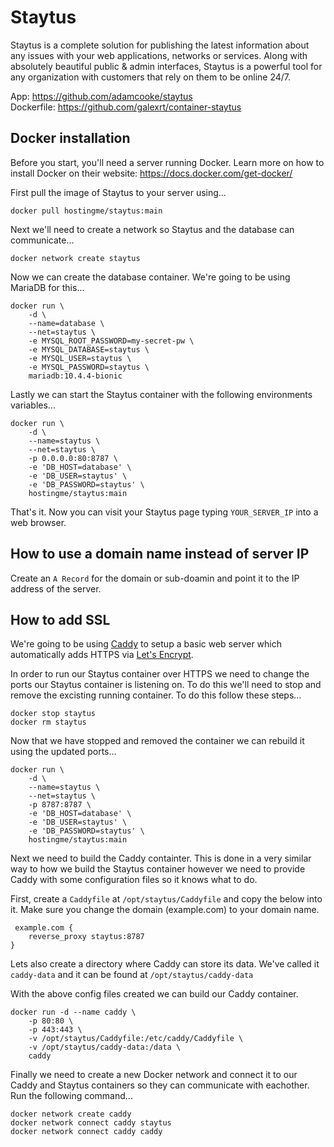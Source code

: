 # Staytus

Staytus is a complete solution for publishing the latest information about
any issues with your web applications, networks or services. Along with
absolutely beautiful public & admin interfaces, Staytus is a powerful tool for
any organization with customers that rely on them to be online 24/7.

App: https://github.com/adamcooke/staytus <br>
Dockerfile: https://github.com/galexrt/container-staytus

## Docker installation

Before you start, you'll need a server running Docker. 
Learn more on how to install Docker on their website: https://docs.docker.com/get-docker/

First pull the image of Staytus to your server using...
```text
docker pull hostingme/staytus:main
```

Next we'll need to create a network so Staytus and the database can communicate...
```text
docker network create staytus
```

Now we can create the database container. We're going to be using MariaDB for this...
```text
docker run \
    -d \
    --name=database \
    --net=staytus \
    -e MYSQL_ROOT_PASSWORD=my-secret-pw \
    -e MYSQL_DATABASE=staytus \
    -e MYSQL_USER=staytus \
    -e MYSQL_PASSWORD=staytus \
    mariadb:10.4.4-bionic
```

Lastly we can start the Staytus container with the following environments variables...
```text
docker run \
    -d \
    --name=staytus \
    --net=staytus \
    -p 0.0.0.0:80:8787 \
    -e 'DB_HOST=database' \
    -e 'DB_USER=staytus' \
    -e 'DB_PASSWORD=staytus' \
    hostingme/staytus:main
```

That's it. Now you can visit your Staytus page typing `YOUR_SERVER_IP` into a web browser.

## How to use a domain name instead of server IP
Create an `A Record` for the domain or sub-doamin and point it to the IP address of the server.

## How to add SSL 
We're going to be using <a href="https://caddyserver.com">Caddy</a> to setup a basic web server which automatically adds HTTPS via <a href="https://letsencrypt.org">Let's Encrypt</a>.

In order to run our Staytus container over HTTPS we need to change the ports our Staytus container is listening on. To do this we'll need to stop and remove the excisting running container. To do this follow these steps...
```text
docker stop staytus
docker rm staytus
```

Now that we have stopped and removed the container we can rebuild it using the updated ports...
```text
docker run \
    -d \
    --name=staytus \
    --net=staytus \
    -p 8787:8787 \
    -e 'DB_HOST=database' \
    -e 'DB_USER=staytus' \
    -e 'DB_PASSWORD=staytus' \
    hostingme/staytus:main
```

Next we need to build the Caddy containter. This is done in a very similar way to how we build the Staytus container however we need to provide Caddy with some configuration files so it knows what to do.

First, create a `Caddyfile` at `/opt/staytus/Caddyfile` and copy the below into it. Make sure you change the domain (example.com) to your domain name.
  
```text
 example.com {
    reverse_proxy staytus:8787
}
```

Lets also create a directory where Caddy can store its data. We've called it `caddy-data` and it can be found at `/opt/staytus/caddy-data`
  
With the above config files created we can build our Caddy container.

```text
docker run -d --name caddy \
    -p 80:80 \
    -p 443:443 \
    -v /opt/staytus/Caddyfile:/etc/caddy/Caddyfile \
    -v /opt/staytus/caddy-data:/data \
    caddy
```

Finally we need to create a new Docker network and connect it to our Caddy and Staytus containers so they can communicate with eachother. Run the following command...
```text
docker network create caddy
docker network connect caddy staytus
docker network connect caddy caddy
```
